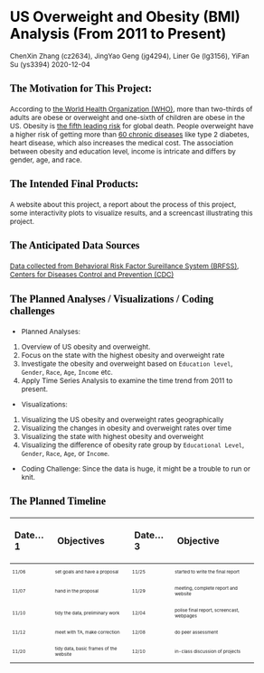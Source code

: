 US Overweight and Obesity (BMI) Analysis (From 2011 to Present)
================
ChenXin Zhang (cz2634), JingYao Geng (jg4294), Liner Ge (lg3156), YiFan
Su (ys3394)
2020-12-04

<style type="text/css">

body{ /* Normal  */
      font-size: 12px;
  }
td {  /* Table  */
  font-size: 8px;
}
h1.title {
  font-size: 35px;
  color: DarkRed;
}
h1 { /* Header 1 */
  font-size: 25px;
  color: Black;
}
h2 { /* Header 2 */
    font-size: 22px;
  color: Black;
}
h3 { /* Header 3 */
  font-size: 18px;
  font-family: "Times New Roman", Times, serif;
  color: Black;
}
code.r{ /* Code block */
    font-size: 12px;
}
pre { /* Code block - determines code spacing between lines */
    font-size: 14px;
}
</style>

### The Motivation for This Project:

According to [the World Health Organization
(WHO)](https://www.who.int/news-room/fact-sheets/detail/obesity-and-overweight),
more than two-thirds of adults are obese or overweight and one-sixth of
children are obese in the US. Obesity is [the fifth leading
risk](https://easo.org/media-portal/statistics/) for global death.
People overweight have a higher risk of getting more than [60 chronic
diseases](https://www.healthline.com/health/obesity-facts) like type 2
diabetes, heart disease, which also increases the medical cost. The
association between obesity and education level, income is intricate and
differs by gender, age, and race.

### The Intended Final Products:

A website about this project, a report about the process of this
project, some interactivity plots to visualize results, and a screencast
illustrating this project.

### The Anticipated Data Sources

[Data collected from Behavioral Risk Factor Sureillance System
(BRFSS)](https://chronicdata.cdc.gov/Behavioral-Risk-Factors/BRFSS-Table-of-Overweight-and-Obesity-BMI-/fqb7-mgjf),
[Centers for Diseases Control and Prevention
(CDC)](https://www.cdc.gov/obesity/data/prevalence-maps.html#age)

### The Planned Analyses / Visualizations / Coding challenges

  - Planned Analyses:

<!-- end list -->

1.  Overview of US obesity and overweight.
2.  Focus on the state with the highest obesity and overweight rate
3.  Investigate the obesity and overweight based on `Education level`,
    `Gender`, `Race`, `Age`, `Income` etc.
4.  Apply Time Series Analysis to examine the time trend from 2011 to
    present.

<!-- end list -->

  - Visualizations:

<!-- end list -->

1.  Visualizing the US obesity and overweight rates geographically
2.  Visualizing the changes in obesity and overweight rates over time
3.  Visualizing the state with highest obesity and overweight
4.  Visualizing the difference of obesity rate group by `Educational
    Level`, `Gender`, `Race`, `Age`, or `Income`.

<!-- end list -->

  - Coding Challenge: Since the data is huge, it might be a trouble to
    run or knit.

### The Planned Timeline

<table>

<thead>

<tr>

<th style="text-align:left;">

Date…1

</th>

<th style="text-align:left;">

Objectives

</th>

<th style="text-align:left;">

Date…3

</th>

<th style="text-align:left;">

Objective

</th>

</tr>

</thead>

<tbody>

<tr>

<td style="text-align:left;">

11/06

</td>

<td style="text-align:left;">

set goals and have a proposal

</td>

<td style="text-align:left;">

11/25

</td>

<td style="text-align:left;">

started to write the final report

</td>

</tr>

<tr>

<td style="text-align:left;">

11/07

</td>

<td style="text-align:left;">

hand in the proposal

</td>

<td style="text-align:left;">

11/29

</td>

<td style="text-align:left;">

meeting, complete report and website

</td>

</tr>

<tr>

<td style="text-align:left;">

11/10

</td>

<td style="text-align:left;">

tidy the data, preliminary work

</td>

<td style="text-align:left;">

12/04

</td>

<td style="text-align:left;">

polise final report, screencast, webpages

</td>

</tr>

<tr>

<td style="text-align:left;">

11/12

</td>

<td style="text-align:left;">

meet with TA, make correction

</td>

<td style="text-align:left;">

12/08

</td>

<td style="text-align:left;">

do peer assessment

</td>

</tr>

<tr>

<td style="text-align:left;">

11/20

</td>

<td style="text-align:left;">

tidy data, basic frames of the website

</td>

<td style="text-align:left;">

12/10

</td>

<td style="text-align:left;">

in-class discussion of projects

</td>

</tr>

</tbody>

</table>
